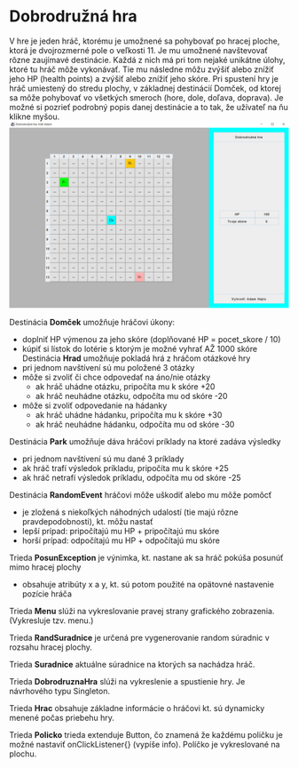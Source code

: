 # Dobrodružná hra
V hre je jeden hráč, ktorému je umožnené sa pohybovať po hracej ploche, ktorá je dvojrozmerné pole o veľkosti 11. 
Je mu umožnené navštevovať rôzne zaujímavé destinácie. Každá z nich má pri tom nejaké unikátne úlohy, ktoré tu hráč môže 
vykonávať. Tie mu následne môžu zvýšiť alebo znížiť jeho HP (health points) a zvýšiť alebo znížiť jeho skóre. Pri spustení 
hry je hráč umiestený do stredu plochy, v základnej destinácií Domček, od ktorej sa môže pohybovať vo všetkých smeroch (hore, dole, doľava, doprava).
Je možné si pozrieť podrobný popis danej destinácie a to tak, že užívateľ na ňu klikne myšou.
![](https://github.com/absolutty/java.DobrodruznaHra/blob/master/gui.png)

Destinácia **Domček** umožňuje hráčovi úkony:
- doplniť HP výmenou za jeho skóre (doplňované HP = pocet_skore / 10)
- kúpiť si lístok do lotérie s ktorým je možné vyhrať AŽ 1000 skóre
Destinácia **Hrad** umožňuje pokladá hrá z hráčom otázkové hry
- pri jednom navštívení sú mu položené 3 otázky
- môže si zvoliť či chce odpovedať na áno/nie otázky
  - ak hráč uhádne otázku, pripočíta mu k skóre +20
  - ak hráč neuhádne otázku, odpočíta mu od skóre -20
- môže si zvoliť odpovedanie na hádanky
  - ak hráč uhádne hádanku, pripočíta mu k skóre +30
  - ak hráč neuhádne hádanku, odpočíta mu od skóre -30

Destinácia **Park** umožňuje dáva hráčovi príklady na ktoré zadáva výsledky
- pri jednom navštívení sú mu dané 3 príklady
- ak hráč trafí výsledok príkladu, pripočíta mu k skóre +25
- ak hráč netrafí výsledok príkladu, odpočíta mu od skóre -25

Destinácia **RandomEvent** hráčovi môže uškodiť alebo mu môže pomôcť
- je zložená s niekoľkých náhodných udalostí (tie majú rôzne pravdepodobnosti), kt. môžu nastať
- lepší prípad: pripočítajú mu HP + pripočítajú mu skóre
- horší prípad: odpočítajú mu HP + odpočítajú mu skóre 

Trieda **PosunException** je výnimka, kt. nastane ak sa hráč pokúša posunúť mimo hracej 
plochy
- obsahuje atribúty x a y, kt. sú potom použité na opätovné nastavenie pozície hráča

Trieda **Menu** slúži na vykreslovanie pravej strany grafického zobrazenia. (Vykresluje tzv. menu.)

Trieda **RandSuradnice** je určená pre vygenerovanie random súradnic v rozsahu hracej plochy.

Trieda **Suradnice** aktuálne súradnice na ktorých sa nachádza hráč.

Trieda **DobrodruznaHra** slúži na vykreslenie a spustienie hry. Je návrhového typu Singleton.

Trieda **Hrac** obsahuje základne informácie o hráčovi kt. sú dynamicky menené počas priebehu hry.

Trieda **Policko** trieda extenduje Button, čo znamená že každému poličku je možné nastaviť onClickListener{} (vypíše info). Políčko je vykreslované na plochu. 
